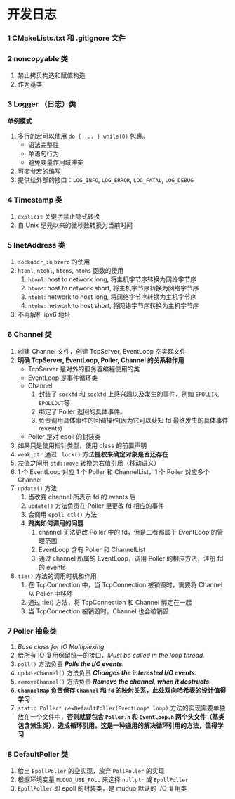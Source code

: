# 开发日志

### 1 CMakeLists.txt 和 .gitignore 文件

### 2 noncopyable 类

1. 禁止拷贝构造和赋值构造
2. 作为基类

### 3 Logger （日志）类

**单例模式**

1. 多行的宏可以使用 `do { ... } while(0)` 包裹。
    - 语法完整性
    - 单语句行为
    - 避免变量作用域冲突
2. 可变参宏的编写
3. 提供给外部的接口：`LOG_INFO`, `LOG_ERROR`, `LOG_FATAL`, `LOG_DEBUG`

### 4 Timestamp 类

1. `explicit` 关键字禁止隐式转换
2. 自 Unix 纪元以来的微秒数转换为当前时间

### 5 InetAddress 类

1. `sockaddr_in`,`bzero` 的使用
2. `htonl`, `ntohl`, `htons`, `ntohs` 函数的使用
    1. `htonl`: host to network long, 将主机字节序转换为网络字节序
    2. `htons`: host to network short, 将主机字节序转换为网络字节序
    3. `ntohl`: network to host long, 将网络字节序转换为主机字节序
    4. `ntohs`: network to host short, 将网络字节序转换为主机字节序
3. 不再解析 ipv6 地址

### 6 Channel 类

1. 创建 Channel 文件，创建 TcpServer, EventLoop 空实现文件
2. **明确 TcpServer, EventLoop, Poller, Channel 的关系和作用**
    - TcpServer 是对外的服务器编程使用的类
    - EventLoop 是事件循环类
    - Channel
        1. 封装了 `sockfd` 和 `sockfd` 上感兴趣以及发生的事件，例如 `EPOLLIN`, `EPOLLOUT`等
        2. 绑定了 Poller 返回的具体事件。
        3. 负责调用具体事件的回调操作(因为它可以获知 fd 最终发生的具体事件 revents)
    - Poller 是对 epoll 的封装类
3. 如果只是使用指针类型，使用 class 的前置声明
4. `weak_ptr` 通过 `.lock()` 方法**提权来确定对象是否还存在**
5. 左值之间用 `std::move` 转换为右值引用（移动语义）
6. 1 个 EventLoop 对应 1 个 Poller 和 ChannelList，1 个 Poller 对应多个 Channel
7. `update()` 方法
    1. 当改变 channel 所表示 fd 的 events 后
    2. `update()` 方法负责在 Poller 里更改 fd 相应的事件
    3. 会调用 `epoll_ctl()` 方法
    4. **跨类如何调用的问题**
        1. channel 无法更改 Poller 中的 fd，但是二者都属于 EventLoop 的管理范围
        2. EventLoop 含有 Poller 和 ChannelList
        3. 通过 channel 所属的 EventLoop，调用 Poller 的相应方法，注册 fd 的 events
8. `tie()` 方法的调用时机和作用
    1. 在 TcpConnection 中，当 TcpConnection 被销毁时，需要将 Channel 从 Poller 中移除
    2. 通过 tie() 方法，将 TcpConnection 和 Channel 绑定在一起
    3. 当 TcpConnection 被销毁时，Channel 也会被销毁

### 7 Poller 抽象类

1. *Base class for IO Multiplexing*
2. 给所有 IO 复用保留统一的接口，*Must be called in the loop thread.*
3. `poll()` 方法负责 ***Polls the I/O events.***
4. `updateChannel()` 方法负责 ***Changes the interested I/O events.***
5. `removeChannel()` 方法负责 ***Remove the channel, when it destructs.***
6. **`ChannelMap` 负责保存 `Channel` 和 `fd` 的映射关系，此处双向哈希表的设计值得学习**
7. `static Poller* newDefaultPoller(EventLoop* loop)` 方法的实现需要单独放在一个文件中，**否则就要包含 `Poller.h` 和 `EventLoop.h` 两个头文件（基类包含派生类），造成循环引用。这是一种通用的解决循环引用的方法，值得学习**

### 8 DefaultPoller 类

1. 给出 `EpollPoller` 的空实现，放弃 `PollPoller` 的实现
2. 根据环境变量 `MUDUO_USE_POLL` 来选择 `nullptr` 或 `EpollPoller`
3. `EpollPoller` 即 epoll 的封装类，是 muduo 默认的 I/O 复用类